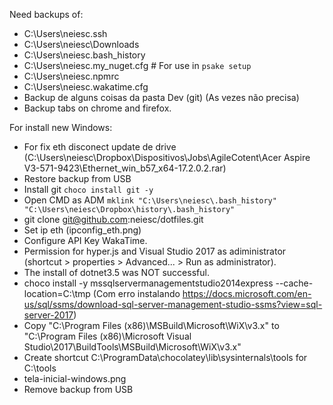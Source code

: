 ﻿Need backups of:

- C:\Users\neiesc\.ssh
- C:\Users\neiesc\Downloads
- C:\Users\neiesc\.bash_history
- C:\Users\neiesc\.my_nuget.cfg # For use in `psake setup`
- C:\Users\neiesc\.npmrc
- C:\Users\neiesc\.wakatime.cfg
- Backup de alguns coisas da pasta Dev (git) (As vezes não precisa)
- Backup tabs on chrome and firefox.

For install new Windows:

- For fix eth disconect update de drive (C:\Users\neiesc\Dropbox\Dispositivos\Jobs\AgileCotent\Acer Aspire V3-571-9423\Ethernet_win_b57_x64-17.2.0.2.rar)
- Restore backup from USB
- Install git `choco install git -y`
- Open CMD as ADM `mklink "C:\Users\neiesc\.bash_history" "C:\Users\neiesc\Dropbox\history\.bash_history"`
- git clone git@github.com:neiesc/dotfiles.git
- Set ip eth (ipconfig_eth.png)
- Configure API Key WakaTime.
- Permission for hyper.js and Visual Studio 2017 as adiministrator (shortcut > properties > Advanced... > Run as administrator).
- The install of dotnet3.5 was NOT successful.
- choco install -y mssqlservermanagementstudio2014express --cache-location=C:\tmp (Com erro instalando https://docs.microsoft.com/en-us/sql/ssms/download-sql-server-management-studio-ssms?view=sql-server-2017)
- Copy "C:\Program Files (x86)\MSBuild\Microsoft\WiX\v3.x" to "C:\Program Files (x86)\Microsoft Visual Studio\2017\BuildTools\MSBuild\Microsoft\WiX\v3.x"
- Create shortcut C:\ProgramData\chocolatey\lib\sysinternals\tools for C:\tools
- tela-inicial-windows.png
- Remove backup from USB